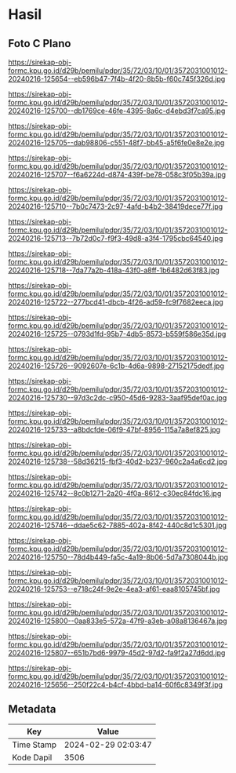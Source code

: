 # Hasil

## Foto C Plano

https://sirekap-obj-formc.kpu.go.id/d29b/pemilu/pdpr/35/72/03/10/01/3572031001012-20240216-125654--eb596b47-7f4b-4f20-8b5b-f60c745f326d.jpg

https://sirekap-obj-formc.kpu.go.id/d29b/pemilu/pdpr/35/72/03/10/01/3572031001012-20240216-125700--db1769ce-46fe-4395-8a6c-d4ebd3f7ca95.jpg

https://sirekap-obj-formc.kpu.go.id/d29b/pemilu/pdpr/35/72/03/10/01/3572031001012-20240216-125705--dab98806-c551-48f7-bb45-a5f6fe0e8e2e.jpg

https://sirekap-obj-formc.kpu.go.id/d29b/pemilu/pdpr/35/72/03/10/01/3572031001012-20240216-125707--f6a6224d-d874-439f-be78-058c3f05b39a.jpg

https://sirekap-obj-formc.kpu.go.id/d29b/pemilu/pdpr/35/72/03/10/01/3572031001012-20240216-125710--7b0c7473-2c97-4afd-b4b2-38419dece77f.jpg

https://sirekap-obj-formc.kpu.go.id/d29b/pemilu/pdpr/35/72/03/10/01/3572031001012-20240216-125713--7b72d0c7-f9f3-49d8-a3f4-1795cbc64540.jpg

https://sirekap-obj-formc.kpu.go.id/d29b/pemilu/pdpr/35/72/03/10/01/3572031001012-20240216-125718--7da77a2b-418a-43f0-a8ff-1b6482d63f83.jpg

https://sirekap-obj-formc.kpu.go.id/d29b/pemilu/pdpr/35/72/03/10/01/3572031001012-20240216-125722--277bcd41-dbcb-4f26-ad59-fc9f7682eeca.jpg

https://sirekap-obj-formc.kpu.go.id/d29b/pemilu/pdpr/35/72/03/10/01/3572031001012-20240216-125725--0793d1fd-95b7-4db5-8573-b559f586e35d.jpg

https://sirekap-obj-formc.kpu.go.id/d29b/pemilu/pdpr/35/72/03/10/01/3572031001012-20240216-125726--9092607e-6c1b-4d6a-9898-27152175dedf.jpg

https://sirekap-obj-formc.kpu.go.id/d29b/pemilu/pdpr/35/72/03/10/01/3572031001012-20240216-125730--97d3c2dc-c950-45d6-9283-3aaf95def0ac.jpg

https://sirekap-obj-formc.kpu.go.id/d29b/pemilu/pdpr/35/72/03/10/01/3572031001012-20240216-125733--a8bdcfde-06f9-47bf-8956-115a7a8ef825.jpg

https://sirekap-obj-formc.kpu.go.id/d29b/pemilu/pdpr/35/72/03/10/01/3572031001012-20240216-125738--58d36215-fbf3-40d2-b237-960c2a4a6cd2.jpg

https://sirekap-obj-formc.kpu.go.id/d29b/pemilu/pdpr/35/72/03/10/01/3572031001012-20240216-125742--8c0b1271-2a20-4f0a-8612-c30ec84fdc16.jpg

https://sirekap-obj-formc.kpu.go.id/d29b/pemilu/pdpr/35/72/03/10/01/3572031001012-20240216-125746--ddae5c62-7885-402a-8f42-440c8d1c5301.jpg

https://sirekap-obj-formc.kpu.go.id/d29b/pemilu/pdpr/35/72/03/10/01/3572031001012-20240216-125750--78d4b449-fa5c-4a19-8b06-5d7a7308044b.jpg

https://sirekap-obj-formc.kpu.go.id/d29b/pemilu/pdpr/35/72/03/10/01/3572031001012-20240216-125753--e718c24f-9e2e-4ea3-af61-eaa8105745bf.jpg

https://sirekap-obj-formc.kpu.go.id/d29b/pemilu/pdpr/35/72/03/10/01/3572031001012-20240216-125800--0aa833e5-572a-47f9-a3eb-a08a8136467a.jpg

https://sirekap-obj-formc.kpu.go.id/d29b/pemilu/pdpr/35/72/03/10/01/3572031001012-20240216-125807--651b7bd6-9979-45d2-97d2-fa9f2a27d6dd.jpg

https://sirekap-obj-formc.kpu.go.id/d29b/pemilu/pdpr/35/72/03/10/01/3572031001012-20240216-125656--250f22c4-b4cf-4bbd-ba14-60f6c8349f3f.jpg


## Metadata

| Key        | Value               |
| ---------- | ------------------- |
| Time Stamp | 2024-02-29 02:03:47 |
| Kode Dapil | 3506                |



